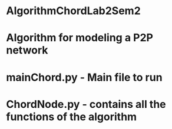 # AlgorithmChordLab2Sem2
# Algorithm for modeling a P2P network
# mainChord.py - Main file to run
# ChordNode.py - contains all the functions of the algorithm
